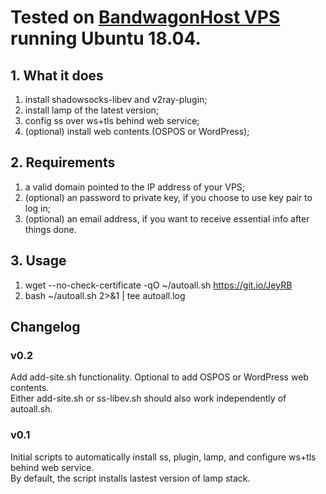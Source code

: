 # Tested on [BandwagonHost VPS](https://tinyurl.com/y4v2rl2u) running Ubuntu 18.04.

## 1. What it does
1) install shadowsocks-libev and v2ray-plugin;
2) install lamp of the latest version;
3) config ss over ws+tls behind web service;
4) (optional) install web contents (OSPOS or WordPress);

## 2. Requirements
1) a valid domain pointed to the IP address of your VPS;
2) (optional) an password to private key, if you choose to use key pair to log in;
3) (optional) an email address, if you want to receive essential info after things done.

## 3. Usage
1) wget --no-check-certificate -qO ~/autoall.sh https://git.io/JeyRB
2) bash ~/autoall.sh 2>&1 | tee autoall.log

## Changelog

### v0.2

Add add-site.sh functionality. Optional to add OSPOS or WordPress web contents. <br /> 
Either add-site.sh or ss-libev.sh should also work independently of autoall.sh.

### v0.1

Initial scripts to automatically install ss, plugin, lamp, and configure ws+tls behind web service. <br /> 
By default, the script installs lastest version of lamp stack. 